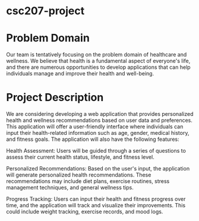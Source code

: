 # csc207-project

# Problem Domain
Our team is tentatively focusing on the problem domain of healthcare and wellness. We believe that health is a fundamental aspect of everyone's life, and there are numerous opportunities to develop applications that can help individuals manage and improve their health and well-being.

# Project Description
We are considering developing a web application that provides personalized health and wellness recommendations based on user data and preferences. This application will offer a user-friendly interface where individuals can input their health-related information such as age, gender, medical history, and fitness goals. The application will also have the following features:

Health Assessment: Users will be guided through a series of questions to assess their current health status, lifestyle, and fitness level.

Personalized Recommendations: Based on the user's input, the application will generate personalized health recommendations. These recommendations may include diet plans, exercise routines, stress management techniques, and general wellness tips.

Progress Tracking: Users can input their health and fitness progress over time, and the application will track and visualize their improvements. This could include weight tracking, exercise records, and mood logs.

